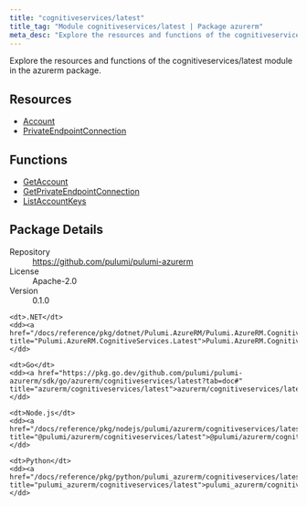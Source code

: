 ```yaml
---
title: "cognitiveservices/latest"
title_tag: "Module cognitiveservices/latest | Package azurerm"
meta_desc: "Explore the resources and functions of the cognitiveservices/latest module in the azurerm package."
---
```


<!-- WARNING: this file was generated by Pulumi Docs Generator. -->
<!-- Do not edit by hand unless you're certain you know what you are doing! -->

Explore the resources and functions of the cognitiveservices/latest module in the azurerm package.

<h2 id="resources">Resources</h2>
<ul class="api">
    <li><a href="account" title="Account"><span class="symbol resource"></span>Account</a></li>
    <li><a href="privateendpointconnection" title="PrivateEndpointConnection"><span class="symbol resource"></span>PrivateEndpointConnection</a></li>
</ul>

<h2 id="functions">Functions</h2>
<ul class="api">
    <li><a href="getaccount" title="GetAccount"><span class="symbol function"></span>GetAccount</a></li>
    <li><a href="getprivateendpointconnection" title="GetPrivateEndpointConnection"><span class="symbol function"></span>GetPrivateEndpointConnection</a></li>
    <li><a href="listaccountkeys" title="ListAccountKeys"><span class="symbol function"></span>ListAccountKeys</a></li>
</ul>

<h2 id="package-details">Package Details</h2>
<dl class="package-details">
	<dt>Repository</dt>
	<dd><a href="https://github.com/pulumi/pulumi-azurerm">https://github.com/pulumi/pulumi-azurerm</a></dd>
	<dt>License</dt>
	<dd>Apache-2.0</dd>
	<dt>Version</dt>
	<dd>0.1.0</dd>
</dl>



<dl class="tabular">

    <dt>.NET</dt>
    <dd><a href="/docs/reference/pkg/dotnet/Pulumi.AzureRM/Pulumi.AzureRM.CognitiveServices.Latest.html" title="Pulumi.AzureRM.CognitiveServices.Latest">Pulumi.AzureRM.CognitiveServices.Latest</a></dd>

    <dt>Go</dt>
    <dd><a href="https://pkg.go.dev/github.com/pulumi/pulumi-azurerm/sdk/go/azurerm/cognitiveservices/latest?tab=doc#" title="azurerm/cognitiveservices/latest">azurerm/cognitiveservices/latest</a></dd>

    <dt>Node.js</dt>
    <dd><a href="/docs/reference/pkg/nodejs/pulumi/azurerm/cognitiveservices/latest/#" title="@pulumi/azurerm/cognitiveservices/latest">@pulumi/azurerm/cognitiveservices/latest</a></dd>

    <dt>Python</dt>
    <dd><a href="/docs/reference/pkg/python/pulumi_azurerm/cognitiveservices/latest" title="pulumi_azurerm/cognitiveservices/latest">pulumi_azurerm/cognitiveservices/latest</a></dd>

</dl>

